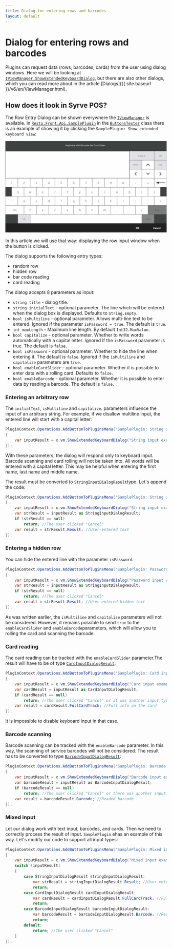 ```yaml
---
title: Dialog for entering rows and barcodes
layout: default
---
```

# Dialog for entering rows and barcodes #

Plugins can request data (rows, barcodes, cards) from the user using dialog windows. Here we will be looking at [`IViewManager.ShowExtendedKeyboardDialog`](https://syrve.github.io/front.api.sdk/v7/html/M_Resto_Front_Api_UI_IViewManager_ShowExtendedKeyboardDialog.htm), but there are also other dialogs, which you can read more about in the article [Dialogs]({{ site.baseurl }}/v6/en/ViewManager.html).

## How does it look in Syrve POS?

The Row Entry Dialog can be shown everywhere the [`IViewManager`](https://syrve.github.io/front.api.sdk/v7/html/T_Resto_Front_Api_UI_IViewManager.htm) is available. In [`Resto.Front.Api.SamplePlugin`](https://github.com/syrve/front.api.sdk/tree/master/sample/v7preview7/Resto.Front.Api.SamplePlugin) in the [`ButtonsTester`](https://github.com/syrve/front.api.sdk/blob/master/sample/v7preview7/Resto.Front.Api.SamplePlugin/ButtonsTester.cs) class there is an example of showing it by clicking the `SamplePlugin: Show extended keyboard view`:

![extendedKeyboardDialog](../../img/extendedKeyboardDialog/extendedKeyboardDialog.png)

In this article we will use that way: displaying the row input window when the button is clicked.

The dialog supports the following entry types:
- random row
- hidden row
- bar code reading
- card reading

The dialog accepts 8 parameters as input:
- `string title` - dialog title.
- `string initialText` - optional parameter. The line which will be entered when the dialog box is displayed. Defaults to `String.Empty`.
- `bool isMultiline` - optional parameter. Allows multi-line text to be entered. Ignored if the parameter `isPassword = true`. The default is `true`.
- `int maxLength` - Maximum line length. By default `Int32.MaxValue`.
- `bool capitalize` - optional parameter. Whether to write words automatically with a capital letter. Ignored if the `isPassword` parameter is true. The default is `false`.
- `bool isPassword` - optional parameter. Whether to hide the line when entering it. The default is `false`. Ignored if the `isMultiline` and `capitalize` parameters are `true`.
- `bool enableCardSlider` - optional parameter. Whether it is possible to enter data with a rolling card. Defaults to `false`.
- `bool enableBarcode` - optional parameter. Whether it is possible to enter data by reading a barcode. The default is `false`.

### Entering an arbitrary row

The `initialText`, `isMultiline` and `capitalize`.
parameters influence the input of an arbitrary string. For example, if we disallow multiline input, the entered line will start with a capital letter:

```cs
PluginContext.Operations.AddButtonToPluginsMenu("SamplePlugin: String input example", x =>
{
    var inputResult = x.vm.ShowExtendedKeyboardDialog("String input example", isMultiline: false, capitalize: true);
});
```

With these parameters, the dialog will respond only to keyboard input. Barcode scanning and card rolling will not be taken into. All words will be entered with a capital letter. This may be helpful when entering the first name, last name and middle name.

The result must be converted to [`StringInputDialogResult`](https://syrve.github.io/front.api.sdk/v7/html/T_Resto_Front_Api_Data_View_StringInputDialogResult.htm)type. Let's append the code:

```cs
PluginContext.Operations.AddButtonToPluginsMenu("SamplePlugin: String input example", x =>
{
    var inputResult = x.vm.ShowExtendedKeyboardDialog("String input example", isMultiline: false, capitalize: true);
    var strResult = inputResult as StringInputDialogResult;
    if (strResult == null)
        return; //The user clicked "Cancel"
    var result = strResult.Result; //User-entered text
});
```

### Entering a hidden row

You can hide the entered line with the parameter `isPassword`:

```cs
PluginContext.Operations.AddButtonToPluginsMenu("SamplePlugin: Password input example", x =>
{
    var inputResult = x.vm.ShowExtendedKeyboardDialog("Password input example", isPassword: true);
    var strResult = inputResult as StringInputDialogResult;
    if (strResult == null)
        return; //The user clicked "Cancel"
    var result = strResult.Result; //User-entered hidden text
});
```

As was written earlier, the `isMultiline` and `capitalize` parameters will not be considered. However, it remains possible to send `true` to the `enableCardSlider` and `enableBarcode`parameters, which will allow you to rolling the card and scanning the barcode.

### Card reading

The card reading can be tracked with the `enableCardSlider` parameter.The result will have to be of type [`CardInputDialogResult`](https://syrve.github.io/front.api.sdk/v7/html/T_Resto_Front_Api_Data_View_CardInputDialogResult.htm):

```cs
PluginContext.Operations.AddButtonToPluginsMenu("SamplePlugin: Card input example", x =>
{
    var inputResult = x.vm.ShowExtendedKeyboardDialog("Card input example", enableCardSlider: true);
    var cardResult = inputResult as CardInputDialogResult;
    if (cardResult == null)
        return; //The user clicked "Cancel" or it was another input type
    var result = cardResult.FullCardTrack; //Full info on the card
});
```

It is impossible to disable keyboard input in that case.

### Barcode scanning

Barcode scanning can be tracked with the `enableBarcode` parameter. In this way, the scanning of service barcodes will not be considered. The result has to be converted to type [`BarcodeInputDialogResult`](https://syrve.github.io/front.api.sdk/v7/html/T_Resto_Front_Api_Data_View_BarcodeInputDialogResult.htm):

```cs
PluginContext.Operations.AddButtonToPluginsMenu("SamplePlugin: Barcode input example", x =>
{
    var inputResult = x.vm.ShowExtendedKeyboardDialog("Barcode input example", enableBarcode: true);
    var barcodeResult = inputResult as BarcodeInputDialogResult;
    if (barcodeResult == null)
        return; //The user clicked "Cancel" or there was another input type
    var result = barcodeResult.Barcode; //Readed barcode
});
```

### Mixed input

Let our dialog work with text input, barcodes, and cards. Then we need to correctly process the result of input. `SamplePlugin` еhas an example of this way. Let's modify our code to support all input types:

```cs
PluginContext.Operations.AddButtonToPluginsMenu("SamplePlugin: Mixed input example", x =>
{
    var inputResult = x.vm.ShowExtendedKeyboardDialog("Mixed input example", enableCardSlider: true, enableBarcode: true);
    switch (inputResult)
    {
        case StringInputDialogResult stringInputDialogResult:
            var strResult = stringInputDialogResult.Result; //User-entered text
            return;
        case CardInputDialogResult cardInputDialogResult:
            var cardResult = cardInputDialogResult.FullCardTrack; //Full info on the card
            return;
        case BarcodeInputDialogResult barcodeInputDialogResult:
            var barcodeResult = barcodeInputDialogResult.Barcode; //Readed barcode
            return;
        default:
            return; //The user clicked "Cancel"
    }
});
```